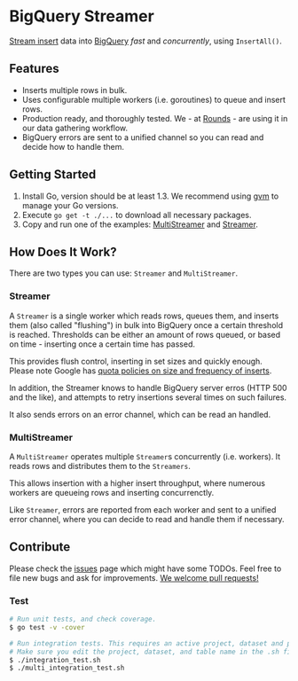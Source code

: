 # BigQuery Streamer

[Stream insert][stream insert] data into [BigQuery][bigquery] *fast* and *concurrently*, using `InsertAll()`.

## Features

- Inserts multiple rows in bulk.
- Uses configurable multiple workers (i.e. goroutines) to queue and insert rows.
- Production ready, and thoroughly tested. We - at [Rounds][rounds] - are using it in our data gathering workflow.
- BigQuery errors are sent to a unified channel so you can read and decide how to handle them.

## Getting Started

1. Install Go, version should be at least 1.3. We recommend using [gvm][gvm] to manage your Go versions.
2. Execute `go get -t ./...` to download all necessary packages.
3. Copy and run one of the examples: [MultiStreamer][multi-streamer example] and [Streamer][streamer example].

## How Does It Work?

There are two types you can use: `Streamer` and `MultiStreamer`.

### Streamer

A `Streamer` is a single worker which reads rows, queues them, and inserts them
(also called "flushing") in bulk into BigQuery once a certain threshold is reached.
Thresholds can be either an amount of rows queued, or based on time - inserting once a certain time has passed.

This provides flush control, inserting in set sizes and quickly enough.
Please note Google has [quota policies on size and frequency of inserts][quota policy].

In addition, the Streamer knows to handle BigQuery server erros (HTTP 500 and the like),
and attempts to retry insertions several times on such failures.

It also sends errors on an error channel, which can be read an handled.

### MultiStreamer

A `MultiStreamer` operates multiple `Streamer`s concurrently (i.e. workers).
It reads rows and distributes them to the `Streamers`.

This allows insertion with a higher insert throughput,
where numerous workers are queueing rows and inserting concurrenctly.

Like `Streamer`, errors are reported from each worker and sent to a unified error channel,
where you can decide to read and handle them if necessary.

## Contribute

Please check the [issues][issues] page which might have some TODOs.
Feel free to file new bugs and ask for improvements.  [We welcome pull requests!][pull requests]

### Test

```bash
# Run unit tests, and check coverage.
$ go test -v -cover

# Run integration tests. This requires an active project, dataset and pem key.
# Make sure you edit the project, dataset, and table name in the .sh file.
$ ./integration_test.sh
$ ./multi_integration_test.sh
```


[stream insert]: https://cloud.google.com/bigquery/streaming-data-into-bigquery
[bigquery]: https://cloud.google.com/bigquery/
[rounds]: http://rounds.com/
[gvm]: https://github.com/moovweb/gvm
[multi-streamer example]: multi_streamer_example_test.go
[streamer example]: streamer_example_test.go
[quota policy]: https://cloud.google.com/bigquery/streaming-data-into-bigquery#quota
[issues]: https://github.com/rounds/go-bqstreamer/issues
[pull requests]: http://epicpullrequests.tumblr.com/
